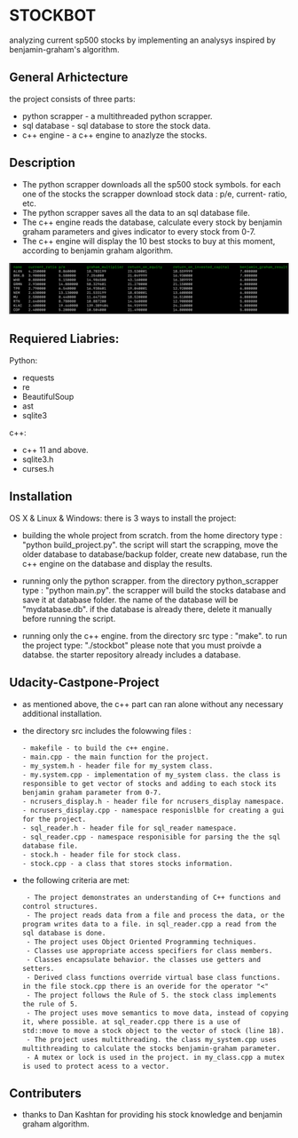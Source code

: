 # STOCKBOT

 analyzing current sp500 stocks by implementing an analysys inspired by  benjamin-graham's algorithm. 

## General Arhictecture 

  the project consists of three parts:
 - python scrapper - a multithreaded python scrapper.
 - sql database - sql database to store the stock data.
 - c++ engine - a c++ engine to anazlyze the stocks.

## Description 

- The python scrapper downloads all the sp500 stock symbols. for each one of the stocks the scrapper download stock data : p/e, current-     ratio, etc.
- The python scrapper saves all the data to an sql database file.
- The c++ engine reads the database, calculate every stock by benjamin graham parameters and gives indicator to every stock from 0-7.
- The c++ engine will display the 10 best stocks to buy at this moment, according to benjamin graham algorithm. 


![GitHub Logo](/images/gui.png)


## Requiered Liabries:

Python:
   - requests
   - re
   - BeautifulSoup 
   - ast
   - sqlite3 

c++:
   - c++ 11 and above.
   - sqlite3.h
   - curses.h
   
## Installation
OS X & Linux & Windows: there is 3 ways to install the project:
  
  - building the whole project from scratch.
     from the home directory type : "python build_project.py". the script will start the scrapping, move the older database to                  database/backup folder, create new database, run the c++ engine on the database and display the results.
  
   - running only the python scrapper.
     from the directory python_scrapper type : "python main.py". the scrapper will build the stocks database and save it at database            folder. the name of the database will be "mydatabase.db". if the database is already there, delete it manually before running the          script.
   
   - running only the c++ engine.
     from the directory src type : "make". to run the project type: "./stockbot"
     please note that you must proivde a databse. the starter repository already includes a database.
    
 ## Udacity-Castpone-Project
  - as mentioned above, the c++ part can ran alone without any necessary additional installation.
  - the directory src includes the folowwing files :
        
        - makefile - to build the c++ engine.
        - main.cpp - the main function for the project.
        - my_system.h - header file for my_system class.
        - my.system.cpp - implementation of my_system class. the class is responsible to get vector of stocks and adding to each stock its         benjamin graham parameter from 0-7.
        - ncrusers_display.h - header file for ncrusers_display namespace.
        - ncrusers_display.cpp - namespace responislble for creating a gui for the project.
        - sql_reader.h - header file for sql_reader namespace.
        - sql_reader.cpp - namespace responisible for parsing the the sql database file.
        - stock.h - header file for stock class.
        - stock.cpp - a class that stores stocks information.
 
 - the following criteria are met:
        
        - The project demonstrates an understanding of C++ functions and control structures.
        - The project reads data from a file and process the data, or the program writes data to a file. in sql_reader.cpp a read from the         sql database is done.
        - The project uses Object Oriented Programming techniques.
        - Classes use appropriate access specifiers for class members.
        - Classes encapsulate behavior. the classes use getters and setters.
        - Derived class functions override virtual base class functions. in the file stock.cpp there is an overide for the operator "<"
        - The project follows the Rule of 5. the stock class implements the rule of 5.
        - The project uses move semantics to move data, instead of copying it, where possible. at sql_reader.cpp there is a use of                 std::move to move a stock object to the vector of stock (line 18).
        - The project uses multithreading. the class my_system.cpp uses multithreading to calculate the stocks benjamin-graham parameter.
        - A mutex or lock is used in the project. in my_class.cpp a mutex is used to protect acess to a vector. 
        
   
        
 ## Contributers
 - thanks to Dan Kashtan for providing his stock knowledge and benjamin graham algorithm. 

